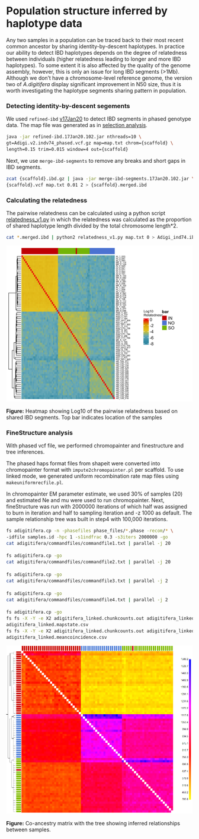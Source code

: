 Population structure inferred by haplotype data
================

Any two samples in a population can be traced back to their most recent
common ancestor by sharing identity-by-descent haplotypes. In practice
our ability to detect IBD haplotypes depends on the degree of
relatedness between individuals (higher relatedness leading to longer
and more IBD haplotypes). To some extent it is also affected by the
quality of the genome assembly, however, this is only an issue for long
IBD segments (&gt;1Mb). Although we don’t have a chromosome-level
reference genome, the version two of *A.digitifera* display significant
improvement in N50 size, thus it is worth investigating the haplotype
segments sharing pattern in population.

### Detecting identity-by-descent segements

We used `refined-ibd`
[v17Jan20](https://faculty.washington.edu/browning/refined-ibd.html) to
detect IBD segments in phased genotype data. The map file was generated
as in [selection analysis](06.selection_analysis.md).

``` bash
java -jar refined-ibd.17Jan20.102.jar nthreads=10 \
gt=Adigi.v2.indv74_phased.vcf.gz map=map.txt chrom={scaffold} \
length=0.15 trim=0.015 window=4 out={scaffold}
```

Next, we use `merge-ibd-segments` to remove any breaks and short gaps in
IBD segments.

``` bash
zcat {scaffold}.ibd.gz | java -jar merge-ibd-segments.17Jan20.102.jar \
{scaffold}.vcf map.txt 0.01 2 > {scaffold}.merged.ibd
```

### Calculating the relatedness

The pairwise relatedness can be calculated using a python script
[relatedness\_v1.py](http://faculty.washington.edu/sguy/ibd_relatedness.html)
in which the relatedness was calculated as the proportion of shared
haplotype length divided by the total chromosome length\*2.

``` bash
cat *.merged.ibd | python2 relatedness_v1.py map.txt 0 > Adigi_ind74.ibd_relatedness.txt
```

<img src="06.ibd_finestructure_files/figure-gfm/ibd-relatedness-plot-1.png" width="576" />

**Figure:** Heatmap showing Log10 of the pairwise relatedness based on
shared IBD segments. Top bar indicates location of the samples

### FineStructure analysis

With phased vcf file, we performed chromopainter and finestructure and
tree inferences.

The phased haps format files from shapeit were converted into
chromopainter format with `impute2chromopainter.pl` per scaffold. To use
linked mode, we generated uniform recombination rate map files using
`makeuniformrecfile.pl`.

In chromopainter EM parameter estimate, we used 30% of samples (20) and
estimated Ne and mu were used to run chromopainter. Next, fineStructure
was run with 2000000 iterations of which half was assigned to burn in
iteration and half to sampling iteration and -z 1000 as default. The
sample relationship tree was built in step4 with 100,000 iterations.

``` bash
fs adigitifera.cp -n -phasefiles phase_files/*.phase -recom/* \
-idfile samples.id -hpc 1 -s1indfrac 0.3 -s3iters 2000000 -go
cat adigitifera/commandfiles/commandfile1.txt | parallel -j 20

fs adigitifera.cp -go
cat adigitifera/commandfiles/commandfile2.txt | parallel -j 20

fs adigitifera.cp -go
cat adigitifera/commandfiles/commandfile3.txt | parallel -j 2

fs adigitifera.cp -go
cat adigitifera/commandfiles/commandfile4.txt | parallel -j 2

fs adigitifera.cp -go
fs fs -X -Y -e X2 adigitifera_linked.chunkcounts.out adigitifera_linked_tree.xml \
adigitifera_linked.mapstate.csv
fs fs -X -Y -e X2 adigitifera_linked.chunkcounts.out adigitifera_linked_mcmc.xml \
adigitifera_linked.meancoincidence.csv
```

![img](figures/fs_co-ancestry_matrix.png)

**Figure:** Co-ancestry matrix with the tree showing inferred
relationships between samples.
